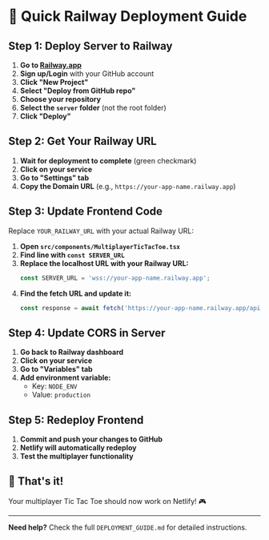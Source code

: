 # 🚀 Quick Railway Deployment Guide

## Step 1: Deploy Server to Railway

1. **Go to [Railway.app](https://railway.app)**
2. **Sign up/Login** with your GitHub account
3. **Click "New Project"**
4. **Select "Deploy from GitHub repo"**
5. **Choose your repository**
6. **Select the `server` folder** (not the root folder)
7. **Click "Deploy"**

## Step 2: Get Your Railway URL

1. **Wait for deployment to complete** (green checkmark)
2. **Click on your service**
3. **Go to "Settings" tab**
4. **Copy the Domain URL** (e.g., `https://your-app-name.railway.app`)

## Step 3: Update Frontend Code

Replace `YOUR_RAILWAY_URL` with your actual Railway URL:

1. **Open `src/components/MultiplayerTicTacToe.tsx`**
2. **Find line with `const SERVER_URL`**
3. **Replace the localhost URL with your Railway URL:**
   ```typescript
   const SERVER_URL = 'wss://your-app-name.railway.app';
   ```
4. **Find the fetch URL and update it:**
   ```typescript
   const response = await fetch('https://your-app-name.railway.app/api/rooms');
   ```

## Step 4: Update CORS in Server

1. **Go back to Railway dashboard**
2. **Click on your service**
3. **Go to "Variables" tab**
4. **Add environment variable:**
   - Key: `NODE_ENV`
   - Value: `production`

## Step 5: Redeploy Frontend

1. **Commit and push your changes to GitHub**
2. **Netlify will automatically redeploy**
3. **Test the multiplayer functionality**

## 🎯 That's it!

Your multiplayer Tic Tac Toe should now work on Netlify! 🎮

---

**Need help?** Check the full `DEPLOYMENT_GUIDE.md` for detailed instructions. 